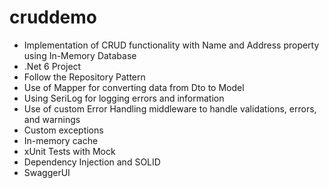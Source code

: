 # cruddemo
* Implementation of CRUD functionality with Name and Address property using In-Memory Database
* .Net 6 Project
* Follow the Repository Pattern
* Use of Mapper for converting data from Dto to Model
* Using SeriLog for logging errors and information
* Use of custom Error Handling middleware to handle validations, errors, and warnings
* Custom exceptions
* In-memory cache
* xUnit Tests with Mock
* Dependency Injection and SOLID
* SwaggerUI
